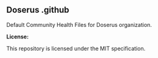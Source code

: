 ## Doserus .github

Default Community Health Files for Doserus organization.

**License:**

This repository is licensed under the MIT specification.